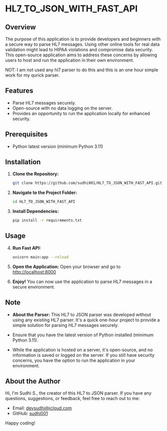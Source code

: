 # HL7_TO_JSON_WITH_FAST_API

## Overview

The purpose of this application is to provide developers and beginners with a secure way to parse HL7 messages. Using other online tools for real data validation might lead to HIPAA violations and compromise data security. This open-source application aims to address these concerns by allowing users to host and run the application in their own environment.


NOT: I am not used any hl7 parser to do this and this is an one hour simple work for my qurick parser.


## Features

- Parse HL7 messages securely.
- Open-source with no data logging on the server.
- Provides an opportunity to run the application locally for enhanced security.

## Prerequisites

- Python latest version (minimum Python 3.11)

## Installation

1. **Clone the Repository:**
   ```bash
   git clone https://github.com/sudhi001/HL7_TO_JSON_WITH_FAST_API.git
   ```

2. **Navigate to the Project Folder:**
   ```bash
   cd HL7_TO_JSON_WITH_FAST_API
   ```

3. **Install Dependencies:**
   ```bash
   pip install -r requirements.txt
   ```

## Usage

4. **Run Fast API:**
   ```bash
   uvicorn main:app --reload
   ```

5. **Open the Application:**
   Open your browser and go to [http://localhost:8000](http://localhost:8000)

6. **Enjoy!**
   You can now use the application to parse HL7 messages in a secure environment.

## Note

- **About the Parser:**
  This HL7 to JSON parser was developed without using any existing HL7 parser. It's a quick one-hour project to provide a simple solution for parsing HL7 messages securely.

- Ensure that you have the latest version of Python installed (minimum Python 3.11).

- While the application is hosted on a server, it's open-source, and no information is saved or logged on the server. If you still have security concerns, you have the option to run the application in your environment.

## About the Author

Hi, I'm Sudhi S., the creator of this HL7 to JSON parser. If you have any questions, suggestions, or feedback, feel free to reach out to me:

- Email: devsudhi@icloud.com
- GitHub: [sudhi001](https://github.com/sudhi001)

Happy coding!




